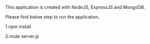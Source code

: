 This application is created with NodeJS, ExpressJS and MongoDB.

Please find below step to run the application.

1.npm install

2.node server.js